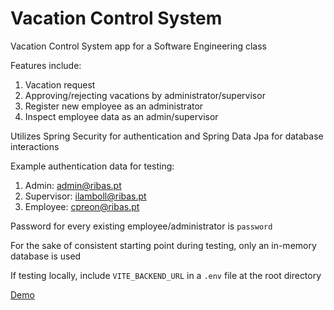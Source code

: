 # Vacation Control System

Vacation Control System app for a Software Engineering class

Features include:

1. Vacation request
2. Approving/rejecting vacations by administrator/supervisor
3. Register new employee as an administrator
4. Inspect employee data as an admin/supervisor

Utilizes Spring Security for authentication and Spring Data Jpa for database interactions

Example authentication data for testing:
1. Admin: admin@ribas.pt
2. Supervisor: ilamboll@ribas.pt
3. Employee: cpreon@ribas.pt

Password for every existing employee/administrator is `password`

For the sake of consistent starting point during testing, only an in-memory database is used

If testing locally, include `VITE_BACKEND_URL` in a `.env` file at the root directory

[Demo](https://vacation.ashyflower-3312f080.germanywestcentral.azurecontainerapps.io)
